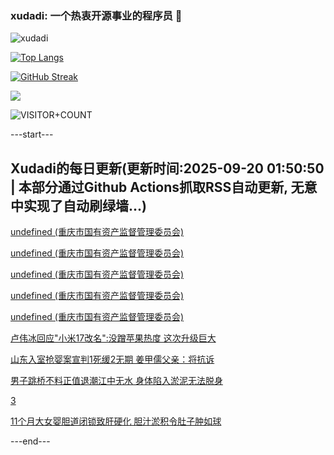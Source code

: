 ### xudadi: 一个热衷开源事业的程序员 👋

![xudadi](https://github-readme-stats-git-masterorgs-github-readme-stats-team.vercel.app/api?username=xudadi)

[![Top Langs](https://github-readme-stats.vercel.app/api/top-langs/?username=xudadi)](https://github.com/anuraghazra/github-readme-stats)

[![GitHub Streak](https://streak-stats.demolab.com?user=xudadi&locale=zh_Hans)](https://git.io/streak-stats)

![](https://raw.githubusercontent.com/xudadi/xudadi/main/assets/github-contribution-grid-snake.svg)

![VISITOR+COUNT](https://komarev.com/ghpvc/?username=xudadi&label=VISITOR+COUNT)


---start---

## Xudadi的每日更新(更新时间:2025-09-20 01:50:50 | 本部分通过Github Actions抓取RSS自动更新, 无意中实现了自动刷绿墙...)

[undefined (重庆市国有资产监督管理委员会)](https://dadilab.github.io/feeds/all.xml)

[undefined (重庆市国有资产监督管理委员会)](https://dadilab.github.io/feeds/all.xml)

[undefined (重庆市国有资产监督管理委员会)](https://dadilab.github.io/feeds/all.xml)

[undefined (重庆市国有资产监督管理委员会)](https://dadilab.github.io/feeds/all.xml)

[undefined (重庆市国有资产监督管理委员会)](https://dadilab.github.io/feeds/all.xml)

[卢伟冰回应"小米17改名":没蹭苹果热度 这次升级巨大](https://m.163.com/news/article/K9RI134B053469LG.html)

[山东入室抢婴案宣判1死缓2无期 姜甲儒父亲：将抗诉](https://m.163.com/news/article/K9RD5F2O0514D3UH.html)

[男子跳桥不料正值退潮江中无水 身体陷入淤泥无法脱身](https://m.163.com/news/article/K9R991G60530JPVV.html)

[3](https://m.163.com/touch/news/sub/domestic)

[11个月大女婴胆道闭锁致肝硬化 胆汁淤积令肚子肿如球](https://m.163.com/news/article/K9QSTOF1051492T3.html)

---end---
